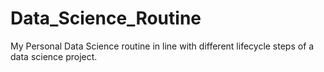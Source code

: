 # Data_Science_Routine
My Personal Data Science routine in line with different lifecycle steps of a data science project.
